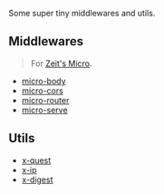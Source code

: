 Some super tiny middlewares and utils. 

## Middlewares
> For [Zeit's Micro](https://github.com/zeit/micro).
- [micro-body](https://github.com/seatwork/node-packages/tree/master/micro-body)
- [micro-cors](https://github.com/seatwork/node-packages/tree/master/micro-cors)
- [micro-router](https://github.com/seatwork/node-packages/tree/master/micro-router)
- [micro-serve](https://github.com/seatwork/node-packages/tree/master/micro-serve)

## Utils
- [x-quest](https://github.com/seatwork/node-packages/tree/master/x-quest)
- [x-ip](https://github.com/seatwork/node-packages/tree/master/x-ip)
- [x-digest](https://github.com/seatwork/node-packages/tree/master/x-digest)
